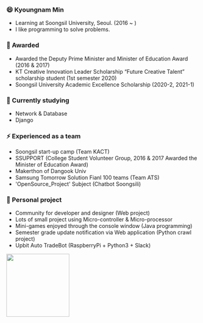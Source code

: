### 😄 Kyoungnam Min
- Learning at Soongsil University, Seoul. (2016 ~ )
- I like programming to solve problems.

### 🎉 Awarded
- Awarded the Deputy Prime Minister and Minister of Education Award (2016 & 2017)
- KT Creative Innovation Leader Scholarship “Future Creative Talent” scholarship student (1st semester 2020)
- Soongsil University Academic Excellence Scholarship (2020-2, 2021-1)

### 🌱 Currently studying
- Network & Database
- Django

### ⚡ Experienced as a team
- Soongsil start-up camp (Team KACT)
- SSUPPORT (College Student Volunteer Group, 2016 & 2017 Awarded the Minister of Education Award)
- Makerthon of Dangook Univ
- Samsung Tomorrow Solution Fianl 100 teams (Team ATS)
- 'OpenSource_Project' Subject (Chatbot Soongsili)
 
### 👯 Personal project
- Community for developer and designer (Web project)
- Lots of small project using Micro-controller & Micro-processor
- Mini-games enjoyed through the console window (Java programming)
- Semester grade update notification via Web application (Python crawl project)
- Upbit Auto TradeBot (RaspberryPi + Python3 + Slack)

<!-- ### 🛠Recently Used🛠-->


<img align='left' src="https://github-readme-stats.vercel.app/api?username=KyoungnamMin&count_private=true&show_icons=true&theme=radical" height="165">
<!-- <img float='left' src="http://mazassumnida.wtf/api/v2/generate_badge?boj=alsrudska"> -->


<!-- 👯 📫 How to reach me: ... -->
<!-- 😄 Pronouns: ... -->
<!-- ⚡ Fun fact: ... -->
<!-- 💬 Ask me about ... -->
